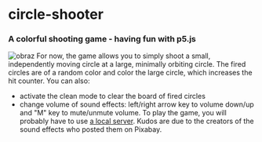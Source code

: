 # circle-shooter
### A colorful shooting game - having fun with p5.js
![obraz](https://github.com/Bart-coding/circle-shooter/assets/74357483/38e1a081-785e-4916-859c-f299af497270)
For now, the game allows you to simply shoot a small, independently moving circle at a large, minimally orbiting circle. The fired circles are of a random color and color the large circle, which increases the hit counter.
You can also:
* activate the clean mode to clear the board of fired circles
* change volume of sound effects: left/right arrow key to volume down/up and "M" key to mute/unmute volume.
To play the game, you will probably have to use [a local server](https://github.com/processing/p5.js/wiki/Local-server).
Kudos are due to the creators of the sound effects who posted them on Pixabay.